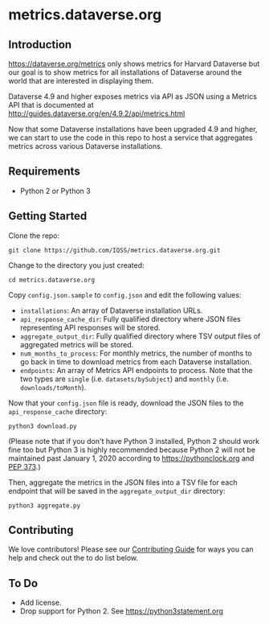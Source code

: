 # metrics.dataverse.org

## Introduction

https://dataverse.org/metrics only shows metrics for Harvard Dataverse but our goal is to show metrics for all installations of Dataverse around the world that are interested in displaying them.

Dataverse 4.9 and higher exposes metrics via API as JSON using a Metrics API that is documented at http://guides.dataverse.org/en/4.9.2/api/metrics.html

Now that some Dataverse installations have been upgraded 4.9 and higher, we can start to use the code in this repo to host a service that aggregates metrics across various Dataverse installations.

## Requirements

- Python 2 or Python 3

## Getting Started

Clone the repo:

    git clone https://github.com/IQSS/metrics.dataverse.org.git

Change to the directory you just created:

    cd metrics.dataverse.org

Copy `config.json.sample` to `config.json` and edit the following values:

- `installations`: An array of Dataverse installation URLs.
- `api_response_cache_dir`: Fully qualified directory where JSON files representing API responses will be stored.
- `aggregate_output_dir`: Fully qualified directory where TSV output files of aggregated metrics will be stored.
- `num_months_to_process`: For monthly metrics, the number of months to go back in time to download metrics from each Dataverse installation.
- `endpoints`: An array of Metrics API endpoints to process. Note that the two types are `single` (i.e. `datasets/bySubject`) and `monthly` (i.e. `downloads/toMonth`).

Now that your `config.json` file is ready, download the JSON files to the `api_response_cache` directory:

    python3 download.py

(Please note that if you don't have Python 3 installed, Python 2 should work fine too but Python 3 is highly recommended because Python 2 will not be maintained past January 1, 2020 according to https://pythonclock.org and [PEP 373][].)

Then, aggregate the metrics in the JSON files into a TSV file for each endpoint that will be saved in the `aggregate_output_dir` directory:

    python3 aggregate.py

## Contributing

We love contributors! Please see our [Contributing Guide][] for ways you can help and check out the to do list below.

## To Do

- Add license.
- Drop support for Python 2. See https://python3statement.org

[Contributing Guide]: CONTRIBUTING.md
[PEP 373]: https://www.python.org/dev/peps/pep-0373/
